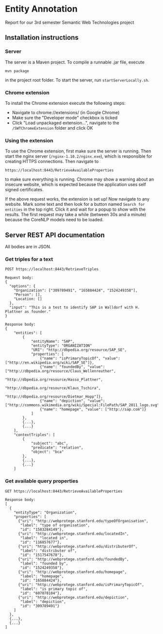 # Entity Annotation
Report for our 3rd semester Semantic Web Technologies project

## Installation instructions 
### Server
The server is a Maven project. To compile a runnable .jar file, execute
```
mvn package 
```
in the project root folder. To start the server, run `startServerLocally.sh`.



### Chrome extension
To install the Chrome extension execute the following steps:
- Navigate to chrome://extensions/ (in Google Chrome)
- Make sure the "Developer mode" checkbox is ticked
- Click "Load unpackaged extension...", navigate to the `/SWTChromeExtension` folder and click OK


### Using the extension
To use the Chrome extension, first make sure the server is running. Then start the nginx server (`/nginx-1.10.2/nginx.exe`), which is responsible for creating HTTPS connections. Then navigate to 
```
https://localhost:8443/RetrieveAvailableProperties
```
to make sure everything is running. Chrome may show a warning about an insecure website, which is expected because the application uses self signed certificates. 

If the above request works, the extension is set up! Now navigate to any website. Mark some text and then look for a button named `Search for entities` in the top right. Click it and wait for a popup to show with the results. The first request may take a while (between 30s and a minute) because the CoreNLP models need to be loaded. 


## Server REST API documentation
All bodies are in JSON.

### Get triples for a text
```
POST https://localhost:8443/RetrieveTriples

Request body:
{
  "options": {
    "Organization": ["309789491", "165884424", "1524249358"],
    "Person": [],
    "Location: []
  },
  "input": "This is a test to identify SAP in Walldorf with H. Plattner as founder."
}

Response body: 
{
	"entities": [
		{
			"entityName": "SAP",
			"entityType": "ORGANIZATION"
			"URI": "http://dbpedia.org/resource/SAP_SE",
			"properties": [
				{"name": "isPrimaryTopicOf", "value": ["http://en.wikipedia.org/wiki/SAP_SE"]},
				{"name": "foundedBy", "value": ["http://dbpedia.org/resource/Claus_Wellenreuther", 
										   "http://dbpedia.org/resource/Hasso_Plattner", 
										   "http://dbpedia.org/resource/Klaus_Tschira", 
										   "http://dbpedia.org/resource/Dietmar_Hopp"]},
				{"name": "depiction", "value": ["http://commons.wikimedia.org/wiki/Special:FilePath/SAP_2011_logo.svg"]},
				{"name": "homepage", "value": ["http://sap.com"]}
			]
		},
		{...}, 
		{...}
	],
	"contextTriples": [
		{
			"subject": "abc",
			"predicate": "relation",
			"object": "bca"
		},
		{...},
		{...}
	]
```

### Get available query properties
```
GET https://localhost:8443/RetrieveAvailableProperties

Response body:
[
  {
    "entityType": "Organization",
    "properties": [
      {"uri": "http://webprotege.stanford.edu/typeOfOrganisation",
       "label": "type of organisation",
       "id": "1583284149"},
      {"uri": "http://webprotege.stanford.edu/locatedIn",
       "label": "located in",
       "id": "116857677"},
      {"uri": "http://webprotege.stanford.edu/distributerOf",
       "label": "distributer of",
       "id": "1517547678"},
      {"uri": "http://webprotege.stanford.edu/foundedBy",
       "label": "founded by",
       "id": "1524249358"},
      {"uri": "http://webprotege.stanford.edu/homepage",
       "label": "homepage",
       "id": "165884424"},
      {"uri": "http://webprotege.stanford.edu/isPrimaryTopicOf",
       "label": "is primary topic of",
       "id": "607078104"},
      {"uri": "http://webprotege.stanford.edu/depiction",
       "label": "depiction",
       "id": "309789491"}
    ]
  },  
  {...}, 
  {...}
]

